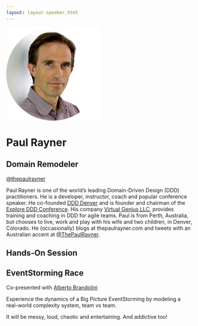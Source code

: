 ```yaml
---
layout: layout-speaker.html
---
```

<div class="container section featured-speaker">
  <div class="row">
    <div class="col-xs-12 col-sm-2 img-container">
      <img class="speaker-page-img" src="../img/speakers/Paul-Rayner-ON.png">
    </div>
    <div class="col-xs-12 col-sm-10 copy-container">
        <h1 class="speaker-header">Paul Rayner</h1>
        <h2 class="speaker-subtitle">Domain Remodeler</h2>
        <p><a class="speaker-handle" href="https://twitter.com/thepaulrayner" target="_blank">@thepaulrayner</a></p>
        <p>Paul Rayner is one of the world’s leading Domain-Driven Design (DDD) practitioners. He is a developer, instructor, coach and popular conference speaker. He co-founded <a href="https://www.meetup.com/ddd-denver" target="_blank">DDD Denver</a> and is founder and chairman of the <a href="https://github.com/paulrayner/exploreddd.github.com/issues/exploreddd.com" target="_blank">Explore DDD Conference</a>. His company <a href="https://www.virtualgenius.com/" target="_blank">Virtual Genius LLC</a>, provides training and coaching in DDD for agile teams. Paul is from Perth, Australia, but chooses to live, work and play with his wife and two children, in Denver, Colorado. He (occasionally) blogs at thepaulrayner.com and tweets with an Australian accent at <a href="https://twitter.com/thepaulrayner" target="_blank">@ThePaulRayner</a>.</p>
        <h2 class="speaker-subheader">Hands-On Session</h2>
        <h2 class="speaker-subheader gold">EventStorming Race</h2>
        <p>Co-presented with <a href="alberto-brandolini.html">Alberto Brandolini</a></p>
        <p>Experience the dynamics of a Big Picture EventStorming by modeling a real-world complexity system, team vs team.</p>
        <p>It will be messy, loud, chaotic and entertaining. And addictive too!</p>
    </div>
</div>
</div>